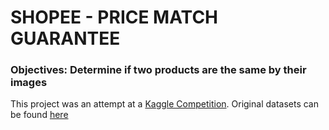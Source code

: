 # SHOPEE - PRICE MATCH GUARANTEE

### Objectives: Determine if two products are the same by their images

This project was an attempt at a [Kaggle Competition](https://www.kaggle.com/competitions/shopee-product-matching). Original datasets can be found [here](https://www.kaggle.com/competitions/shopee-product-matching/data)
